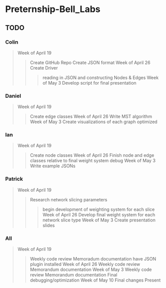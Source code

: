# Preternship-Bell_Labs

## TODO

### Colin

>Week of April 19
>>Create GitHub Repo
>>Create JSON format
>Week of April 26
>>Create Driver
>>>reading in JSON and constructing Nodes & Edges
>Week of May 3
>>Develop script for final presentation

### Daniel

>Week of April 19
>>Create edge classes
>Week of April 26
>>Write MST algorithm
>Week of May 3
>>Create visualizations of each graph optimized

### Ian

>Week of April 19
>>Create node classes
>Week of April 26
>>Finish node and edge classes relative to final weight system
>>debug
>Week of May 3
>>Write example JSONs

### Patrick

>Week of April 19
>>Research network slicing parameters
>>>begin development of weighting system for each slice
>Week of April 26
>>Develop final weight system for each network slice type
>Week of May 3
>>Create presentation slides

### All

>Week of April 19
>>Weekly code review
>>Memoradum documentation
>>have JSON plugin installed
>Week of April 26
>>Weekly code review
>>Memorandum documentation
>Week of May 3
>>Weekly code review
>>Memorandum documentation
>>Final debugging/optimization
>Week of May 10
>>Final changes
>>Present
